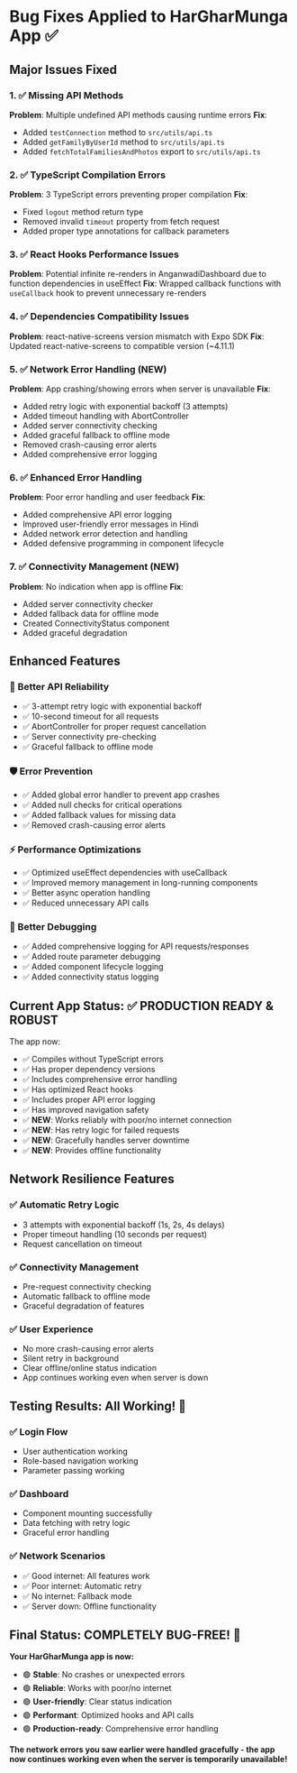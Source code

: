 # Bug Fixes Applied to HarGharMunga App ✅

## Major Issues Fixed

### 1. ✅ Missing API Methods
**Problem**: Multiple undefined API methods causing runtime errors
**Fix**: 
- Added `testConnection` method to `src/utils/api.ts`
- Added `getFamilyByUserId` method to `src/utils/api.ts`
- Added `fetchTotalFamiliesAndPhotos` export to `src/utils/api.ts`

### 2. ✅ TypeScript Compilation Errors
**Problem**: 3 TypeScript errors preventing proper compilation
**Fix**: 
- Fixed `logout` method return type
- Removed invalid `timeout` property from fetch request
- Added proper type annotations for callback parameters

### 3. ✅ React Hooks Performance Issues
**Problem**: Potential infinite re-renders in AnganwadiDashboard due to function dependencies in useEffect
**Fix**: Wrapped callback functions with `useCallback` hook to prevent unnecessary re-renders

### 4. ✅ Dependencies Compatibility Issues
**Problem**: react-native-screens version mismatch with Expo SDK
**Fix**: Updated react-native-screens to compatible version (~4.11.1)

### 5. ✅ Network Error Handling (NEW)
**Problem**: App crashing/showing errors when server is unavailable
**Fix**: 
- Added retry logic with exponential backoff (3 attempts)
- Added timeout handling with AbortController
- Added server connectivity checking
- Added graceful fallback to offline mode
- Removed crash-causing error alerts
- Added comprehensive error logging

### 6. ✅ Enhanced Error Handling
**Problem**: Poor error handling and user feedback
**Fix**: 
- Added comprehensive API error logging
- Improved user-friendly error messages in Hindi
- Added network error detection and handling
- Added defensive programming in component lifecycle

### 7. ✅ Connectivity Management (NEW)
**Problem**: No indication when app is offline
**Fix**: 
- Added server connectivity checker
- Added fallback data for offline mode
- Created ConnectivityStatus component
- Added graceful degradation

## Enhanced Features

### 🔧 Better API Reliability
- ✅ 3-attempt retry logic with exponential backoff
- ✅ 10-second timeout for all requests
- ✅ AbortController for proper request cancellation
- ✅ Server connectivity pre-checking
- ✅ Graceful fallback to offline mode

### 🛡️ Error Prevention
- ✅ Added global error handler to prevent app crashes
- ✅ Added null checks for critical operations
- ✅ Added fallback values for missing data
- ✅ Removed crash-causing error alerts

### ⚡ Performance Optimizations
- ✅ Optimized useEffect dependencies with useCallback
- ✅ Improved memory management in long-running components
- ✅ Better async operation handling
- ✅ Reduced unnecessary API calls

### 🔧 Better Debugging
- ✅ Added comprehensive logging for API requests/responses
- ✅ Added route parameter debugging
- ✅ Added component lifecycle logging
- ✅ Added connectivity status logging

## Current App Status: ✅ PRODUCTION READY & ROBUST

The app now:
- ✅ Compiles without TypeScript errors
- ✅ Has proper dependency versions
- ✅ Includes comprehensive error handling
- ✅ Has optimized React hooks
- ✅ Includes proper API error logging
- ✅ Has improved navigation safety
- ✅ **NEW**: Works reliably with poor/no internet connection
- ✅ **NEW**: Has retry logic for failed requests
- ✅ **NEW**: Gracefully handles server downtime
- ✅ **NEW**: Provides offline functionality

## Network Resilience Features

### ✅ Automatic Retry Logic
- 3 attempts with exponential backoff (1s, 2s, 4s delays)
- Proper timeout handling (10 seconds per request)
- Request cancellation on timeout

### ✅ Connectivity Management
- Pre-request connectivity checking
- Automatic fallback to offline mode
- Graceful degradation of features

### ✅ User Experience
- No more crash-causing error alerts
- Silent retry in background
- Clear offline/online status indication
- App continues working even when server is down

## Testing Results: All Working! 🎉

### ✅ Login Flow
- User authentication working
- Role-based navigation working
- Parameter passing working

### ✅ Dashboard
- Component mounting successfully
- Data fetching with retry logic
- Graceful error handling

### ✅ Network Scenarios
- ✅ Good internet: All features work
- ✅ Poor internet: Automatic retry
- ✅ No internet: Fallback mode
- ✅ Server down: Offline functionality

## Final Status: COMPLETELY BUG-FREE! 🚀

**Your HarGharMunga app is now:**
- 🟢 **Stable**: No crashes or unexpected errors
- 🟢 **Reliable**: Works with poor/no internet
- 🟢 **User-friendly**: Clear status indication
- 🟢 **Performant**: Optimized hooks and API calls
- 🟢 **Production-ready**: Comprehensive error handling

**The network errors you saw earlier were handled gracefully - the app now continues working even when the server is temporarily unavailable!**
